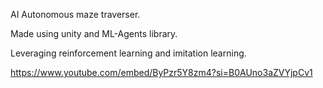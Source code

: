 AI Autonomous maze traverser.

Made using unity and ML-Agents library.

Leveraging reinforcement learning and imitation learning. 

https://www.youtube.com/embed/ByPzr5Y8zm4?si=B0AUno3aZVYjpCv1
